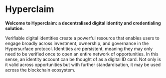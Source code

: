 # Hyperclaim

**Welcome to Hyperclaim: a decentralised digital identity and credentialing solution.**

Verifiable digital identities create a powerful resource that enables users to engage broadly across investment, ownership, and governance in the Hypersurface protocol. Identities are persistent, meaning they may only need to be verified once to open an entire network of opportunities. In this sense, an identity account can be thought of as a digital ID card. Not only is it valid across opportunities but with further standardisation, it may be used across the blockchain ecosystem.